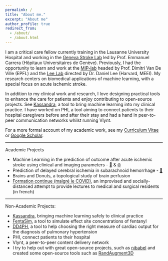 ```yaml
---
permalink: /
title: "About me."
excerpt: "About me"
author_profile: true
redirect_from: 
  - /about/
  - /about.html
---
```


I am a critical care fellow currently training in the Lausanne University Hospital and working in the [Geneva Stroke Lab](https://www.carreralab.com/) led by Prof. Emmanuel Carrera (Hôpitaux Universitaires de Genève). Previously, I had the opportunity to learn and work at the [MIP-lab](https://miplab.epfl.ch/) headed by Prof. Dimitri Van De Ville (EPFL) and the [Lee Lab](https://oto.hms.harvard.edu/people/daniel-lee) directed by Dr. Daniel Lee (Harvard, MEEI). My research centers on biomedical applications of machine learning, with a special focus on acute ischemic stroke.

In addition to my clinical work and research, I love designing practical tools to enhance the care for patients and enjoy contributing to open-source projects. See [Kassandra](https://kassandra.julianklug.com), a tool to bring machine learning into my clinical practice. I have worked on PHI, a tool aiming to connect patients to their hospital caregivers before and after their stay and had a hand in peer-to-peer communication networks whilst running Vlynt.  

For a more formal account of my academic work, see my [Curriculum Vitae](https://www.julianklug.com/files/cv_julian_klug.pdf) or [Google Scholar](https://scholar.google.com/citations?user=uvlWXnAAAAAJ&hl=en).

---

Academic Projects
- Machine Learning in the prediction of outcome after acute ischemic stroke using clinical and imaging parameters - [📄](https://www.nature.com/articles/s43856-024-00666-w) & [🌐](https://opsum.julianklug.com)
- Prediction of delayed cerebral ischemia in subarachnoid hemorrhage - [📄](https://journals.lww.com/ccejournal/fulltext/2024/08000/dynamically_normalized_pupillometry_for_detecting.2.aspx)
- Brains and Donuts, a topological study of brain perfusion 
- [Formation continue (malgré le COVID)](https://www.youtube.com/playlist?list=PLReS_CqwBJr3Tj8cSut52INgPxar1XSxY), an improvised and socially-distanced attempt to provide lectures to medical and surgical residents (in french) 

---

Non-Academic Projects: 
- [Kassandra](https://kassandra.julianklug.com), bringing machine learning safely to clinical practice
- [FentaSim](http://fentasim.julianklug.com), a tool to simulate effect site concentrations of fentanyl
- [DD4PH](https://dd4ph.julianklug.com), a tool to help choosing the right measure of cardiac output for the diagnosis of pulmonary hypertension
- PHI, connect patients to their hospital 
- Vlynt, a peer-to-peer content delivery network
- I try to help out with great open-source projects, such as [nibabel](https://github.com/nipy/nibabel/commits?author=JulianKlug) and created some open-source tools such as [RandAugment3D](https://github.com/JulianKlug/RandAugment-3D)
